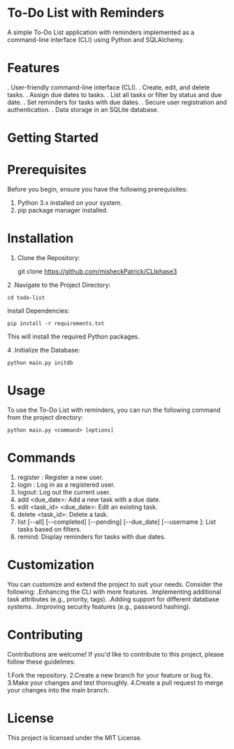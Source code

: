 # To-Do List with Reminders
A simple To-Do List application with reminders implemented as a command-line interface (CLI) using Python and SQLAlchemy.

# Features
. User-friendly command-line interface (CLI).
. Create, edit, and delete tasks.
. Assign due dates to tasks.
. List all tasks or filter by status and due date.
. Set reminders for tasks with due dates.
. Secure user registration and authentication.
. Data storage in an SQLite database.

# Getting Started

# Prerequisites
Before you begin, ensure you have the following prerequisites:

1. Python 3.x installed on your system.
2. pip package manager installed.

# Installation
1. Clone the Repository:


    git clone https://github.com/misheckPatrick/CLIphase3

2 .Navigate to the Project Directory:

    cd todo-list

Install Dependencies:

    pip install -r requirements.txt

This will install the required Python packages.

4 .Initialize the Database:

    python main.py initdb

# Usage
To use the To-Do List with reminders, you can run the following command from the project directory:

    python main.py <command> [options]
# Commands
1. register <username> <password>: Register a new user.
2. login <username> <password>: Log in as a registered user.
3. logout: Log out the current user.
4. add <description> <due_date>: Add a new task with a due date.
5. edit <task_id> <description> <due_date>: Edit an existing task.
6. delete <task_id>: Delete a task.
7. list [--all] [--completed] [--pending] [--due_date] [--username <username>]: List tasks based on filters.
8. remind: Display reminders for tasks with due dates.

# Customization
You can customize and extend the project to suit your needs. Consider the following:
    .Enhancing the CLI with more features.
    .Implementing additional task attributes (e.g., priority, tags).
    .Adding support for different database systems.
    .Improving security features (e.g., password hashing).

# Contributing
Contributions are welcome! If you'd like to contribute to this project, please follow these guidelines:

1.Fork the repository.
2.Create a new branch for your feature or bug fix.
3.Make your changes and test thoroughly.
4.Create a pull request to merge your changes into the main branch.

# License
This project is licensed under the MIT License.





